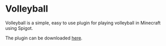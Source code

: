 # Volleyball

Volleyball is a simple, easy to use plugin for playing volleyball in Minecraft using Spigot.

The plugin can be downloaded [here](https://www.spigotmc.org/resources/volleyball.75375/).
